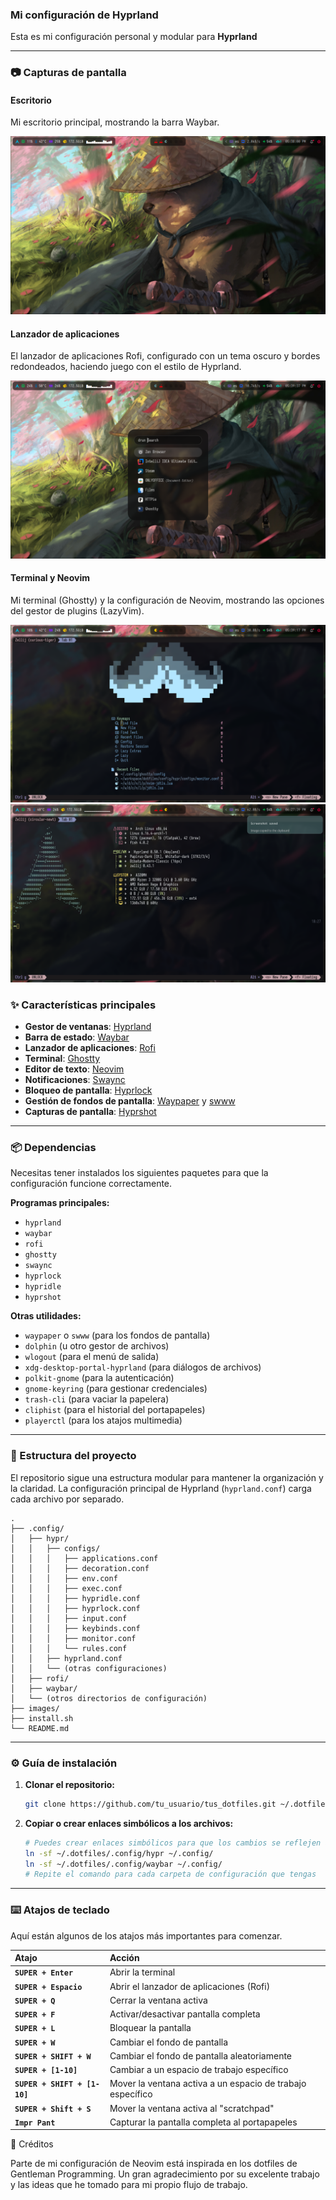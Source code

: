 ### Mi configuración de Hyprland

Esta es mi configuración personal y modular para **Hyprland**

---

### 📷 Capturas de pantalla

#### Escritorio

Mi escritorio principal, mostrando la barra Waybar.

<img src="https://raw.githubusercontent.com/Alberto-Cruz-mtz/dotfiles/main/screenshots/2025-09-02-173759_hyprshot.png" >

#### Lanzador de aplicaciones

El lanzador de aplicaciones Rofi, configurado con un tema oscuro y bordes redondeados, haciendo juego con el estilo de Hyprland.

<img src="https://raw.githubusercontent.com/Alberto-Cruz-mtz/dotfiles/main/screenshots/2025-09-02-173936_hyprshot.png" >

#### Terminal y Neovim

Mi terminal (Ghostty) y la configuración de Neovim, mostrando las opciones del gestor de plugins (LazyVim).

<img src="https://raw.githubusercontent.com/Alberto-Cruz-mtz/dotfiles/main/screenshots/2025-09-02-173917_hyprshot.png" >
<img src="https://raw.githubusercontent.com/Alberto-Cruz-mtz/dotfiles/main/screenshots/2025-09-02-182738_hyprshot.png" >

### ✨ Características principales

- **Gestor de ventanas**: [Hyprland](https://hyprland.org)
- **Barra de estado**: [Waybar](https://github.com/Alexays/Waybar)
- **Lanzador de aplicaciones**: [Rofi](https://github.com/davatorium/rofi)
- **Terminal**: [Ghostty](https://www.google.com/search?q=https://github.com/Ghostty/Ghostty)
- **Editor de texto**: [Neovim](https://neovim.io/)
- **Notificaciones**: [Swaync](https://github.com/ErikReider/SwayNotificationCenter)
- **Bloqueo de pantalla**: [Hyprlock](https://github.com/hyprwm/hyprlock)
- **Gestión de fondos de pantalla**: [Waypaper](https://www.google.com/search?q=https://github.com/waypaper/waypaper) y [swww](https://www.google.com/search?q=https://github.com/L-o-o-i/swww)
- **Capturas de pantalla**: [Hyprshot](https://www.google.com/search?q=https://github.com/hyprwm/hyprshot)

---

### 📦 Dependencias

Necesitas tener instalados los siguientes paquetes para que la configuración funcione correctamente.

**Programas principales:**

- `hyprland`
- `waybar`
- `rofi`
- `ghostty`
- `swaync`
- `hyprlock`
- `hypridle`
- `hyprshot`

**Otras utilidades:**

- `waypaper` o `swww` (para los fondos de pantalla)
- `dolphin` (u otro gestor de archivos)
- `wlogout` (para el menú de salida)
- `xdg-desktop-portal-hyprland` (para diálogos de archivos)
- `polkit-gnome` (para la autenticación)
- `gnome-keyring` (para gestionar credenciales)
- `trash-cli` (para vaciar la papelera)
- `cliphist` (para el historial del portapapeles)
- `playerctl` (para los atajos multimedia)

---

### 📁 Estructura del proyecto

El repositorio sigue una estructura modular para mantener la organización y la claridad. La configuración principal de Hyprland (`hyprland.conf`) carga cada archivo por separado.

```
.
├── .config/
│   ├── hypr/
│   │   ├── configs/
│   │   │   ├── applications.conf
│   │   │   ├── decoration.conf
│   │   │   ├── env.conf
│   │   │   ├── exec.conf
│   │   │   ├── hypridle.conf
│   │   │   ├── hyprlock.conf
│   │   │   ├── input.conf
│   │   │   ├── keybinds.conf
│   │   │   ├── monitor.conf
│   │   │   └── rules.conf
│   │   ├── hyprland.conf
│   │   └── (otras configuraciones)
│   ├── rofi/
│   ├── waybar/
│   └── (otros directorios de configuración)
├── images/
├── install.sh
└── README.md
```

---

### ⚙️ Guía de instalación

1.  **Clonar el repositorio:**

    ```bash
    git clone https://github.com/tu_usuario/tus_dotfiles.git ~/.dotfiles
    ```

2.  **Copiar o crear enlaces simbólicos a los archivos:**

    ```bash
    # Puedes crear enlaces simbólicos para que los cambios se reflejen al instante
    ln -sf ~/.dotfiles/.config/hypr ~/.config/
    ln -sf ~/.dotfiles/.config/waybar ~/.config/
    # Repite el comando para cada carpeta de configuración que tengas
    ```

---

### ⌨️ Atajos de teclado

Aquí están algunos de los atajos más importantes para comenzar.

| Atajo                        | Acción                                                     |
| :--------------------------- | :--------------------------------------------------------- |
| **`SUPER + Enter`**          | Abrir la terminal                                          |
| **`SUPER + Espacio`**        | Abrir el lanzador de aplicaciones (Rofi)                   |
| **`SUPER + Q`**              | Cerrar la ventana activa                                   |
| **`SUPER + F`**              | Activar/desactivar pantalla completa                       |
| **`SUPER + L`**              | Bloquear la pantalla                                       |
| **`SUPER + W`**              | Cambiar el fondo de pantalla                               |
| **`SUPER + SHIFT + W`**      | Cambiar el fondo de pantalla aleatoriamente                |
| **`SUPER + [1-10]`**         | Cambiar a un espacio de trabajo específico                 |
| **`SUPER + SHIFT + [1-10]`** | Mover la ventana activa a un espacio de trabajo específico |
| **`SUPER + Shift + S`**      | Mover la ventana activa al "scratchpad"                    |
| **`Impr Pant`**              | Capturar la pantalla completa al portapapeles              |

📝 Créditos

Parte de mi configuración de Neovim está inspirada en los dotfiles de Gentleman Programming. Un gran agradecimiento por su excelente trabajo y las ideas que he tomado para mi propio flujo de trabajo.
